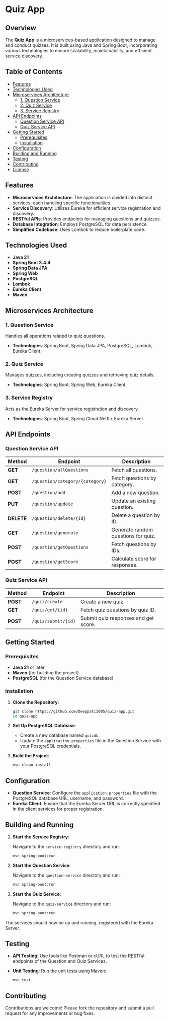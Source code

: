 # Quiz App

## Overview

The **Quiz App** is a microservices-based application designed to manage and conduct quizzes. It is built using Java and Spring Boot, incorporating various technologies to ensure scalability, maintainability, and efficient service discovery.

## Table of Contents

- [Features](#features)
- [Technologies Used](#technologies-used)
- [Microservices Architecture](#microservices-architecture)
  - [1. Question Service](#1-question-service)
  - [2. Quiz Service](#2-quiz-service)
  - [3. Service Registry](#3-service-registry)
- [API Endpoints](#api-endpoints)
  - [Question Service API](#question-service-api)
  - [Quiz Service API](#quiz-service-api)
- [Getting Started](#getting-started)
  - [Prerequisites](#prerequisites)
  - [Installation](#installation)
- [Configuration](#configuration)
- [Building and Running](#building-and-running)
- [Testing](#testing)
- [Contributing](#contributing)
- [License](#license)

## Features

- **Microservices Architecture**: The application is divided into distinct services, each handling specific functionalities.
- **Service Discovery**: Utilizes Eureka for efficient service registration and discovery.
- **RESTful APIs**: Provides endpoints for managing questions and quizzes.
- **Database Integration**: Employs PostgreSQL for data persistence.
- **Simplified Codebase**: Uses Lombok to reduce boilerplate code.

## Technologies Used

- **Java 21**
- **Spring Boot 3.4.4**
- **Spring Data JPA**
- **Spring Web**
- **PostgreSQL**
- **Lombok**
- **Eureka Client**
- **Maven**

## Microservices Architecture

### 1. Question Service

Handles all operations related to quiz questions.

- **Technologies**: Spring Boot, Spring Data JPA, PostgreSQL, Lombok, Eureka Client.

### 2. Quiz Service

Manages quizzes, including creating quizzes and retrieving quiz details.

- **Technologies**: Spring Boot, Spring Web, Eureka Client.

### 3. Service Registry

Acts as the Eureka Server for service registration and discovery.

- **Technologies**: Spring Boot, Spring Cloud Netflix Eureka Server.

## API Endpoints

### Question Service API

| Method  | Endpoint                          | Description |
|---------|----------------------------------|-------------|
| **GET**  | `/question/allQuestions`         | Fetch all questions. |
| **GET**  | `/question/category/{category}`  | Fetch questions by category. |
| **POST** | `/question/add`                  | Add a new question. |
| **PUT**  | `/question/update`               | Update an existing question. |
| **DELETE** | `/question/delete/{id}`        | Delete a question by ID. |
| **GET**  | `/question/generate`             | Generate random questions for quiz. |
| **POST** | `/question/getQuestions`         | Fetch questions by IDs. |
| **POST** | `/question/getScore`             | Calculate score for responses. |

### Quiz Service API

| Method  | Endpoint            | Description |
|---------|----------------------|-------------|
| **POST** | `/quiz/create`       | Create a new quiz. |
| **GET**  | `/quiz/get/{id}`     | Fetch quiz questions by quiz ID. |
| **POST** | `/quiz/submit/{id}`  | Submit quiz responses and get score. |

## Getting Started

### Prerequisites

- **Java 21** or later
- **Maven** (for building the project)
- **PostgreSQL** (for the Question Service database)

### Installation

1. **Clone the Repository**:

   ```bash
   git clone https://github.com/Deeppati2005/quiz-app.git
   cd quiz-app
   ```

2. **Set Up PostgreSQL Database**:

   - Create a new database named `quizdb`.
   - Update the `application.properties` file in the Question Service with your PostgreSQL credentials.

3. **Build the Project**:

   ```bash
   mvn clean install
   ```

## Configuration

- **Question Service**: Configure the `application.properties` file with the PostgreSQL database URL, username, and password.
- **Eureka Client**: Ensure that the Eureka Server URL is correctly specified in the client services for proper registration.

## Building and Running

1. **Start the Service Registry**:

   Navigate to the `service-registry` directory and run:

   ```bash
   mvn spring-boot:run
   ```

2. **Start the Question Service**:

   Navigate to the `question-service` directory and run:

   ```bash
   mvn spring-boot:run
   ```

3. **Start the Quiz Service**:

   Navigate to the `quiz-service` directory and run:

   ```bash
   mvn spring-boot:run
   ```

The services should now be up and running, registered with the Eureka Server.

## Testing

- **API Testing**: Use tools like Postman or cURL to test the RESTful endpoints of the Question and Quiz Services.
- **Unit Testing**: Run the unit tests using Maven:

  ```bash
  mvn test
  ```

## Contributing

Contributions are welcome! Please fork the repository and submit a pull request for any improvements or bug fixes.
